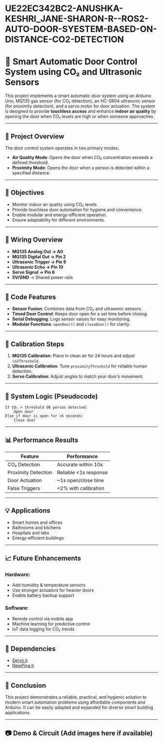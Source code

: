 # UE22EC342BC2-ANUSHKA-KESHRI_JANE-SHARON-R--ROS2-AUTO-DOOR-SYESTEM-BASED-ON-DISTANCE-CO2-DETECTION


# 🚪 Smart Automatic Door Control System using CO₂ and Ultrasonic Sensors

This project implements a smart automatic door system using an Arduino Uno, MQ135 gas sensor (for CO₂ detection), an HC-SR04 ultrasonic sensor (for proximity detection), and a servo motor for door actuation. The system is designed to provide **touchless access** and enhance **indoor air quality** by opening the door when CO₂ levels are high or when someone approaches.

---

## 🧠 Project Overview

The door control system operates in two primary modes:

- **Air Quality Mode**: Opens the door when CO₂ concentration exceeds a defined threshold.
- **Proximity Mode**: Opens the door when a person is detected within a specified distance.

---

## 🎯 Objectives

- Monitor indoor air quality using CO₂ levels.
- Provide touchless door automation for hygiene and convenience.
- Enable modular and energy-efficient operation.
- Ensure adaptability for different environments.

---



## 📐 Wiring Overview

- **MQ135 Analog Out → A0**
- **MQ135 Digital Out → Pin 2**
- **Ultrasonic Trigger → Pin 9**
- **Ultrasonic Echo → Pin 10**
- **Servo Signal → Pin 6**
- **5V/GND** → Shared power rails

---

## 🧾 Code Features

- **Sensor Fusion**: Combines data from CO₂ and ultrasonic sensors.
- **Timed Door Control**: Keeps door open for a set time before closing.
- **Serial Debugging**: Logs sensor values for easy monitoring.
- **Modular Functions**: `openDoor()` and `closeDoor()` for clarity.

---

## 🧪 Calibration Steps

1. **MQ135 Calibration**: Place in clean air for 24 hours and adjust `co2Threshold`.
2. **Ultrasonic Calibration**: Tune `proximityThreshold` for reliable human detection.
3. **Servo Calibration**: Adjust angles to match your door’s movement.

---

## 🚦 System Logic (Pseudocode)

```
If CO₂ > threshold OR person detected:
    Open door
Else if door is open for >5 seconds:
    Close door
```

---

## 📊 Performance Results

| Feature            | Performance            |
|--------------------|------------------------|
| CO₂ Detection      | Accurate within 10s    |
| Proximity Detection| Reliable <1s response  |
| Door Actuation     | ~1s open/close time    |
| False Triggers     | <2% with calibration   |

---

## 💡 Applications

- Smart homes and offices
- Bathrooms and kitchens
- Hospitals and labs
- Energy-efficient buildings

---

## 📈 Future Enhancements

### Hardware:
- Add humidity & temperature sensors
- Use stronger actuators for heavier doors
- Enable battery backup support

### Software:
- Remote control via mobile app
- Machine learning for predictive control
- IoT data logging for CO₂ trends

---

## 🧰 Dependencies

- [Servo.h](https://www.arduino.cc/reference/en/libraries/servo/)
- [NewPing.h](https://playground.arduino.cc/Code/NewPing/)

---

## 🏁 Conclusion

This project demonstrates a reliable, practical, and hygienic solution to modern smart automation problems using affordable components and Arduino. It can be easily adapted and expanded for diverse smart building applications.

---

## 📷 Demo & Circuit (Add images here if available)
